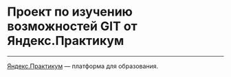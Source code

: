 # Проект по изучению возможностей GIT от Яндекс.Практикум

---

[Яндекс.Практикум](https://practicum.yandex.ru) — платформа для образования.